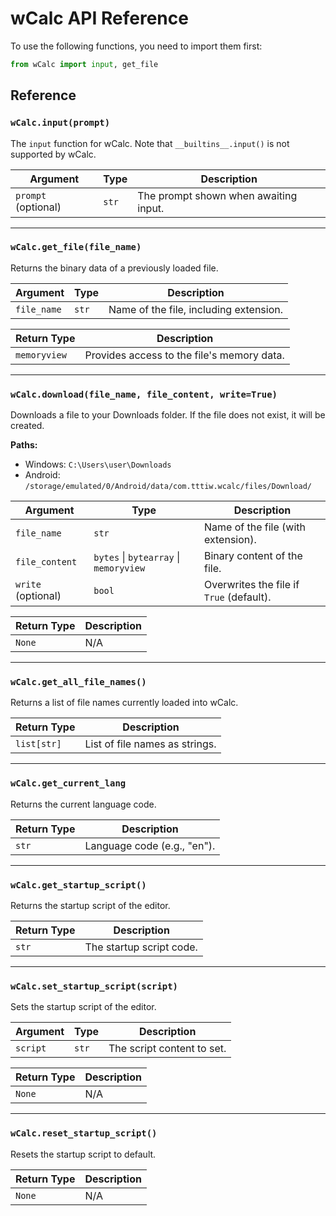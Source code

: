 # wCalc API Reference

To use the following functions, you need to import them first:

```python
from wCalc import input, get_file
```

## Reference

### `wCalc.input(prompt)`

The `input` function for wCalc. Note that `__builtins__.input()` is not supported by wCalc.

| Argument            | Type  | Description                           |
|---------------------|-------|---------------------------------------|
| `prompt` (optional) | `str` | The prompt shown when awaiting input. |

---

### `wCalc.get_file(file_name)`

Returns the binary data of a previously loaded file.

| Argument    | Type  | Description                            |
|-------------|-------|----------------------------------------|
| `file_name` | `str` | Name of the file, including extension. |

| Return Type  | Description                                |
|--------------|--------------------------------------------|
| `memoryview` | Provides access to the file's memory data. |

---

### `wCalc.download(file_name, file_content, write=True)`

Downloads a file to your Downloads folder. If the file does not exist, it will be created.

**Paths:**

- Windows: `C:\Users\user\Downloads`
- Android: `/storage/emulated/0/Android/data/com.tttiw.wcalc/files/Download/`

| Argument           | Type                                   | Description                              |
|--------------------|----------------------------------------|------------------------------------------|
| `file_name`        | `str`                                  | Name of the file (with extension).       |
| `file_content`     | `bytes` \| `bytearray` \| `memoryview` | Binary content of the file.              |
| `write` (optional) | `bool`                                 | Overwrites the file if `True` (default). |

| Return Type | Description |
|-------------|-------------|
| `None`      | N/A         |

---

### `wCalc.get_all_file_names()`

Returns a list of file names currently loaded into wCalc.

| Return Type | Description                    |
|-------------|--------------------------------|
| `list[str]` | List of file names as strings. |

---

### `wCalc.get_current_lang`

Returns the current language code.

| Return Type | Description                 |
|-------------|-----------------------------|
| `str`       | Language code (e.g., "en"). |

---

### `wCalc.get_startup_script()`

Returns the startup script of the editor.

| Return Type | Description              |
|-------------|--------------------------|
| `str`       | The startup script code. |

---

### `wCalc.set_startup_script(script)`

Sets the startup script of the editor.

| Argument | Type  | Description                |
|----------|-------|----------------------------|
| `script` | `str` | The script content to set. |

| Return Type | Description |
|-------------|-------------|
| `None`      | N/A         |

---

### `wCalc.reset_startup_script()`

Resets the startup script to default.

| Return Type | Description |
|-------------|-------------|
| `None`      | N/A         |